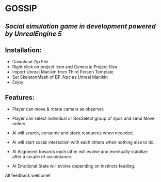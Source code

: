 # GOSSIP
## _Social simulation game in development powered by UnrealEngine 5_

## Installation:

- Download Zip File.
- Right click on project icon and Generate Project files
- Import Unreal Manikin from Third Person Template
- Set SkeletonMesh of BP_Npc as Unreal Manikin
- Enjoy

## Features:
- Player can move & rotate camera as observer.
- Player can select individual or BoxSelect group of npcs and send Move orders.

- AI will search, consume and stock resources when neeeded.
- AI will start social interaction with each others when nothing else to do.
- AI Alignment towards each other will evolve and eventually stabilize after a couple of accointance.
- AI Emotional State will evolve depending on Instincts feeding.

All feedback welcome!